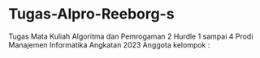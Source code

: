 # Tugas-Alpro-Reeborg-s
Tugas Mata Kuliah Algoritma dan Pemrogaman 2
Hurdle 1 sampai 4
Prodi Manajemen Informatika Angkatan 2023 Anggota kelompok :
